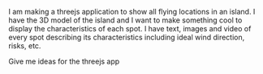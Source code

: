 I am making a threejs application to show all flying locations in an island. I have the 3D model of the island and I want to make something cool to display the characteristics of each spot. I have text, images and video of every spot describing its characteristics including ideal wind direction, risks, etc.

Give me ideas for the threejs app
